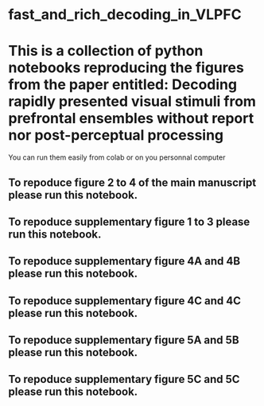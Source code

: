 # fast_and_rich_decoding_in_VLPFC
# This is a collection of python notebooks reproducing the figures from the paper entitled: **Decoding rapidly presented visual stimuli from prefrontal ensembles without report nor post-perceptual processing**
You can run them easily from colab or on you personnal computer

## To repoduce figure 2 to 4 of the main manuscript please run this notebook.

## To repoduce supplementary figure 1 to 3 please run this notebook.

## To repoduce supplementary figure 4A and 4B please run this notebook.

## To repoduce supplementary figure 4C and 4C  please run this notebook.

## To repoduce supplementary figure 5A and 5B please run this notebook.

## To repoduce supplementary figure 5C and 5C  please run this notebook.
